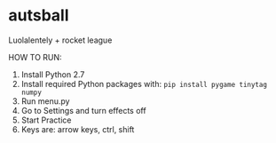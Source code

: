 # autsball
Luolalentely + rocket league

HOW TO RUN:
1) Install Python 2.7
2) Install required Python packages with: `pip install pygame tinytag numpy`
3) Run menu.py
4) Go to Settings and turn effects off
5) Start Practice
6) Keys are: arrow keys, ctrl, shift

